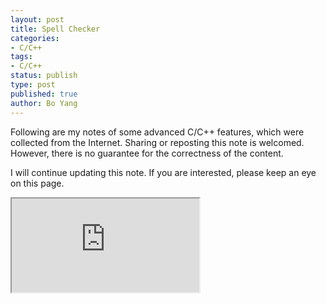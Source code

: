 ```yaml
---
layout: post
title: Spell Checker
categories: 
- C/C++
tags:
- C/C++
status: publish
type: post
published: true
author: Bo Yang
---
```


Following are my notes of some advanced C/C++ features, which were collected from the Internet. Sharing or reposting this note is welcomed. However, there is no guarantee for the correctness of the content.

I will continue updating this note. If you are interested, please keep an eye on this page.

<iframe src="https://docs.google.com/document/d/1aWGXd9q74k2CFhWyCQYKtvCqfryoEZEj02e4XVcvhbk/pub?embedded=true"></iframe>
